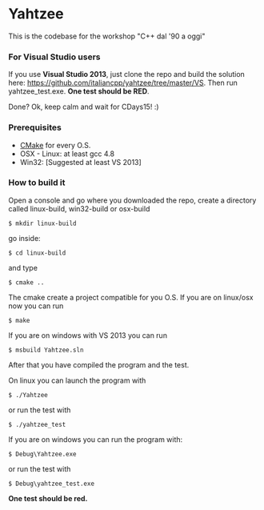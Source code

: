 Yahtzee
=======

This is the codebase for the workshop "C++ dal '90 a oggi"

### For Visual Studio users ###

If you use **Visual Studio 2013**, just clone the repo and build the solution here: https://github.com/italiancpp/yahtzee/tree/master/VS. Then run yahtzee_test.exe. **One test should be RED**.

Done? Ok, keep calm and wait for CDays15! :)

### Prerequisites ###

* [CMake] for every O.S.
* OSX - Linux: at least gcc 4.8
* Win32: [Suggested at least VS 2013]

### How to build it ###

Open a console and go where you downloaded the repo, create a directory called linux-build, win32-build or osx-build

    $ mkdir linux-build

go inside:

    $ cd linux-build

and type 

    $ cmake ..

The cmake create a project compatible for you O.S. 
If you are on linux/osx now you can run

    $ make

If you are on windows with VS 2013 you can run

    $ msbuild Yahtzee.sln

After that you have compiled the program and the test.

On linux you can launch the program with

    $ ./Yahtzee

or run the test with

    $ ./yahtzee_test

If you are on windows you can run the program with:

    $ Debug\Yahtzee.exe

or run the test with

    $ Debug\yahtzee_test.exe

**One test should be red.**

[CMake]:http://www.cmake.org/files/v2.8/cmake-2.8.12.2-win32-x86.exe
[VS 2013]:http://www.visualstudio.com/downloads/download-visual-studio-vs#d-express-windows-desktop
